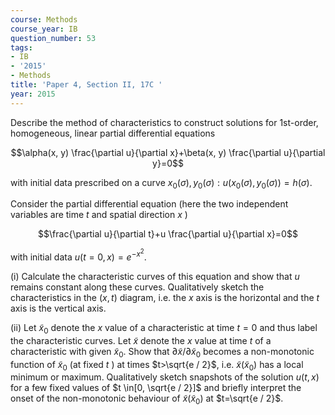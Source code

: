 ```yaml
---
course: Methods
course_year: IB
question_number: 53
tags:
- IB
- '2015'
- Methods
title: 'Paper 4, Section II, 17C '
year: 2015
---
```




Describe the method of characteristics to construct solutions for 1st-order, homogeneous, linear partial differential equations

$$\alpha(x, y) \frac{\partial u}{\partial x}+\beta(x, y) \frac{\partial u}{\partial y}=0$$

with initial data prescribed on a curve $x_{0}(\sigma), y_{0}(\sigma): u\left(x_{0}(\sigma), y_{0}(\sigma)\right)=h(\sigma)$.

Consider the partial differential equation (here the two independent variables are time $t$ and spatial direction $x$ )

$$\frac{\partial u}{\partial t}+u \frac{\partial u}{\partial x}=0$$

with initial data $u(t=0, x)=e^{-x^{2}}$.

(i) Calculate the characteristic curves of this equation and show that $u$ remains constant along these curves. Qualitatively sketch the characteristics in the $(x, t)$ diagram, i.e. the $x$ axis is the horizontal and the $t$ axis is the vertical axis.

(ii) Let $\tilde{x}_{0}$ denote the $x$ value of a characteristic at time $t=0$ and thus label the characteristic curves. Let $\tilde{x}$ denote the $x$ value at time $t$ of a characteristic with given $\tilde{x}_{0}$. Show that $\partial \tilde{x} / \partial \tilde{x}_{0}$ becomes a non-monotonic function of $\tilde{x}_{0}$ (at fixed $t$ ) at times $t>\sqrt{e / 2}$, i.e. $\tilde{x}\left(\tilde{x}_{0}\right)$ has a local minimum or maximum. Qualitatively sketch snapshots of the solution $u(t, x)$ for a few fixed values of $t \in[0, \sqrt{e / 2}]$ and briefly interpret the onset of the non-monotonic behaviour of $\tilde{x}\left(\tilde{x}_{0}\right)$ at $t=\sqrt{e / 2}$.